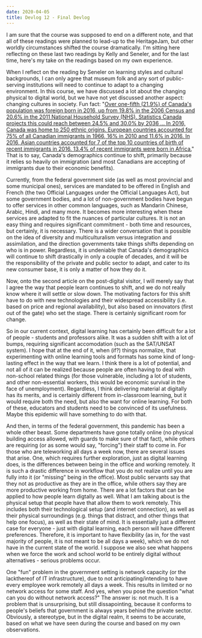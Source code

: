 ```yaml
---
date: 2020-04-05
title: Devlog 12 - Final Devlog
---
```

I am sure that the course was supposed to end on a different note, and that all of these readings were planned to lead-up to the HeritageJam, but other worldly circumstances shifted the course dramatically. I'm sitting here reflecting on these last two readings by Kelly and Seneler, and for the last time, here's my take on the readings based on my own experience.

When I reflect on the reading by Seneler on learning styles and cultural backgrounds, I can only agree that museum folk and any sort of public-serving institutions will need to continue to adapt to a changing environment. In this course, we have discussed a lot about the changing physical to digital world, but we have not yet discussed another aspect: changing cultures in society. Fun fact: "[Over one-fifth (21.9%) of Canada's population was foreign born in 2016, up from 19.8% in the 2006 Census and 20.6% in the 2011 National Household Survey (NHS). Statistics Canada projects this could reach between 24.5% and 30.0% by 2036 ... In 2016, Canada was home to 250 ethnic origins. European countries accounted for 75% of all Canadian immigrants in 1966, 16% in 2010 and 11.6% in 2016. In 2016, Asian countries accounted for 7 of the top 10 countries of birth of recent immigrants in 2016. 13.4% of recent immigrants were born in Africa.](https://www.canada.ca/en/canadian-heritage/corporate/publications/evaluations/multiculturalism-program.html)" That is to say, Canada's demographics continue to shift, primarily because it relies so heavily on immigration (and most Canadians are accepting of immigrants due to their economic benefits). 

Currently, from the federal government side (as well as most provincial and some municipal ones), services are mandated to be offered in English and French (the two Official Languages under the Official Languages Act), but some government bodies, and a lot of non-government bodies have begun to offer services in other common languages, such as Mandarin Chinese, Arabic, Hindi, and many more. It becomes more interesting when these services are adapted to fit the nuances of particular cultures. It is not an easy thing and requires significant commitment - both time and resources, but certainly, it is necessary. There is a wider conversation that is possible on the idea of diversity and multiculturalism versus integration and assimilation, and the direction governments take things shifts depending on who is in power. Regardless, it is undeniable that Canada's demographics will continue to shift drastically in only a couple of decades, and it will be the responsibility of the private and public sector to adapt, and cater to its new consumer base, it is only a matter of how they do it.

Now, onto the second article on the post-digital visitor, I will merely say that I agree the way that people learn continues to shift, and we do not really know where it will settle or slow down. The motivating factors for this shift have to do with new technologies and their widespread accessibility (i.e. based on price and regional availability), but also based on innovators (first out of the gate) who set the stage. There is certainly significant room for change. 

So in our current context, digital learning has certainly been difficult for a lot of people - students and professors alike. It was a sudden shift with a lot of bumps, requiring significant accomodation (such as the SAT/UNSAT system). I hope that at the end of it, when (if?) things normalize, that experimenting with online learning tools and formats has some kind of long-lasting effect in the way that we learn. I think there is a lot of potential, and not all of it can be realized because people are often having to deal with non-school related things (for those vulnerable, including a lot of students, and other non-essential workers, this would be economic survival in the face of unemployment). Regardless, I think delivering material at digitally has its merits, and is certainly different from in-classroom learning, but it would require both the need, but also the want for online learning. For both of these, educators and students need to be convinced of its usefulness. Maybe this epidemic will have something to do with that.

And then, in terms of the federal government, this pandemic has been a whole other beast. Some departments have gone totally online (no physical building access allowed, with guards to make sure of that fact), while others are requiring (or as some would say, "forcing") their staff to come in. For those who are teleworking all days a week now, there are several issues that arise. One, which requires further exploration, just as digital learning does, is the differences between being in the office and working remotely. It is such a drastic difference in workflow that you do not realize until you are fully into it (or "missing" being in the office). Most public servants say that they not as productive as they are in the office, while others say they are more productive working from home. There are a lot factors that can be applied to how people learn digtally as well. What I am talking about is the physical setup that people have that allow them to work remotely. This includes both their technological setup (and internet connection), as well as their physical surroundings (e.g. things that distract, and other things that help one focus), as well as their state of mind. It is essentially just a different case for everyone - just with digital learning, each person will have different preferences. Therefore, it is important to have flexibility (as in, for the vast majority of people, it is not meant to be all days a week), which we do not have in the current state of the world. I suppose we also see what happens when we force the work and school world to be entirely digital without alternatives - serious problems occur. 

One "fun" problem in the government setting is network capacity (or the lackthereof of IT infrastructure), due to not anticipating/intending to have every employee work remotely all days a week. This results in limited or no network access for some staff. And yes, when you pose the question "what can you do without network access?" The answer is: not much. It is a problem that is unsurprising, but still dissapointing, because it conforms to people's beliefs that government is always years behind the private sector. Obviously, a stereotype, but in the digital realm, it seems to be accurate, based on what we have seen during the course and based on my own observations.
